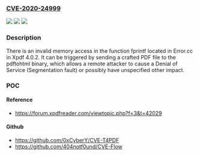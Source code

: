 ### [CVE-2020-24999](https://cve.mitre.org/cgi-bin/cvename.cgi?name=CVE-2020-24999)
![](https://img.shields.io/static/v1?label=Product&message=n%2Fa&color=blue)
![](https://img.shields.io/static/v1?label=Version&message=n%2Fa&color=blue)
![](https://img.shields.io/static/v1?label=Vulnerability&message=n%2Fa&color=brighgreen)

### Description

There is an invalid memory access in the function fprintf located in Error.cc in Xpdf 4.0.2. It can be triggered by sending a crafted PDF file to the pdftohtml binary, which allows a remote attacker to cause a Denial of Service (Segmentation fault) or possibly have unspecified other impact.

### POC

#### Reference
- https://forum.xpdfreader.com/viewtopic.php?f=3&t=42029

#### Github
- https://github.com/0xCyberY/CVE-T4PDF
- https://github.com/404notf0und/CVE-Flow

